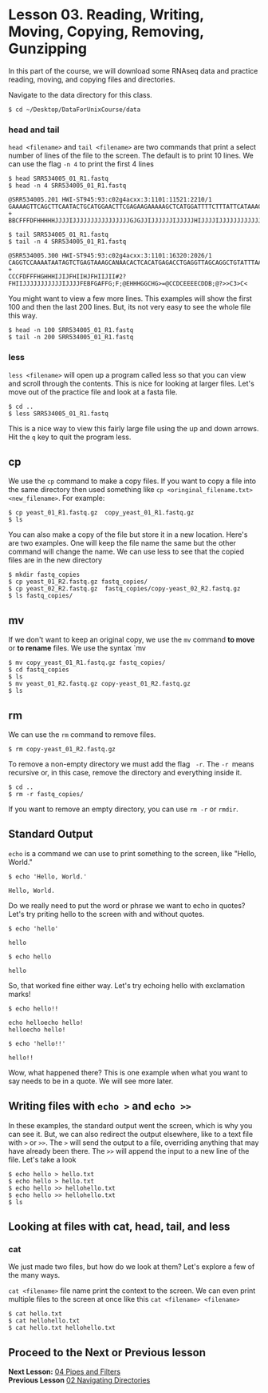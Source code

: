 # Lesson 03. Reading, Writing, Moving, Copying, Removing, Gunzipping 

In this part of the course, we will download some RNAseq data and practice reading, moving, and copying files and directories.

Navigate to the data directory for this class.

~~~ {.bash}
$ cd ~/Desktop/DataForUnixCourse/data
~~~


### head and tail
`head <filename>` and `tail <filename>` are two commands that print a select number of lines of the file to the screen. The default is to print 10 lines. We can use the flag `-n 4` to print the first 4 lines

~~~ {.bash}
$ head SRR534005_01_R1.fastq
$ head -n 4 SRR534005_01_R1.fastq
~~~
~~~ {.output}
@SRR534005.201 HWI-ST945:93:c02g4acxx:3:1101:11521:2210/1
GAAAAGTTCAGCTTCAATACTGCATGGAACTTCGAGAAGAAAAAGCTCATGGATTTTCTTTATTCATAAACCTCCTGCCAAATAAATGAATTAATTGAAA
+
BBCFFFDFHHHHHJJJJIJJJJJJJJJJJJJJJJGJGJJIJJJJJJIJJJJJHIJJJJIJJJJJJJJJJJJJIJHHHHHFFFFFEEEEDEEEDDEEDDDD
~~~

~~~ {.bash}
$ tail SRR534005_01_R1.fastq
$ tail -n 4 SRR534005_01_R1.fastq
~~~
~~~ {.output}
@SRR534005.300 HWI-ST945:93:c02g4acxx:3:1101:16320:2026/1
CAGGTCCAAAATAATAGTCTGAGTAAAGCANAACACTCACATGAGACCTGAGGTTAGCAGGCTGTATTTAACAGGTGCCTAATTTTTGGGTAATGCTGCC
+
CCCFDFFFHGHHHIJIJFHIIHJFHIIJII#2?FHIIJJJJJJJJJJJIJJJJFEBFGAFFG;F;@EHHHGGCHG>=@CCDCEEEECDDB;@?>>C3>C<
~~~

You might want to view a few more lines. This examples will show the first 100 and then the last 200 lines. But, its not very easy to see the whole file this way. 

~~~ {.bash}
$ head -n 100 SRR534005_01_R1.fastq
$ tail -n 200 SRR534005_01_R1.fastq
~~~

### less
`less <filename>` will open up a program called less so that you can view and scroll through the contents. This is nice for looking at larger files. Let's move out of the practice file and look at a fasta file.


~~~ {.bash}
$ cd ..
$ less SRR534005_01_R1.fastq
~~~

This is a nice way to view this fairly large file using the up and down arrows. 
Hit the `q` key to quit the program less. 


## cp
We use the `cp` command to make a copy files. If you want to copy a file into the same directory then used something like `cp <oringinal_filename.txt> <new_filename>`. For example:

~~~ {.bash}
$ cp yeast_01_R1.fastq.gz  copy_yeast_01_R1.fastq.gz
$ ls
~~~

You can also make a copy of the file but store it in a new location. Here's are two examples. One will keep the file name the same but the other command will change the name. We can use less to see that the copied files are in the new directory

~~~ {.bash}
$ mkdir fastq_copies
$ cp yeast_01_R2.fastq.gz fastq_copies/
$ cp yeast_02_R2.fastq.gz  fastq_copies/copy-yeast_02_R2.fastq.gz
$ ls fastq_copies/
~~~

## mv
If we don't want to keep an original copy, we use the `mv` command **to move** or **to rename** files. We use the syntax `mv <origingalfilename> <newfilename>

~~~ {.bash}
$ mv copy_yeast_01_R1.fastq.gz fastq_copies/
$ cd fastq_copies
$ ls	
$ mv yeast_01_R2.fastq.gz copy-yeast_01_R2.fastq.gz
$ ls
~~~

## rm 
We can use the `rm` command to remove files. 

~~~ {.bash}
$ rm copy-yeast_01_R2.fastq.gz
~~~

To remove a non-empty directory we must add the flag ` -r`. The `-r `means recursive or, in this case, remove the directory and everything inside it.

~~~ {.bash}
$ cd ..
$ rm -r fastq_copies/
~~~

If you want to remove an empty directory, you can use `rm -r` or `rmdir`.


## Standard Output


`echo` is a command we can use to print something to the screen, like "Hello, World." 

~~~ {.bash}
$ echo 'Hello, World.'
~~~
~~~ {.output}
Hello, World.
~~~

Do we really need to put the word or phrase we want to echo in quotes? Let's try priting hello to the screen with and without quotes.

~~~ {.bash}
$ echo 'hello'
~~~
~~~ {.output}
hello
~~~

~~~ {.bash}
$ echo hello
~~~
~~~ {.output}
hello
~~~

So, that worked fine either way. Let's try echoing hello with exclamation marks! 

~~~ {.bash}
$ echo hello!!
~~~
~~~ {.output}
echo helloecho hello!
helloecho hello!
~~~

~~~ {.bash}
$ echo 'hello!!'
~~~
~~~ {.output}
hello!!
~~~

Wow, what happened there?  This is one example when what you want to say needs to be in a quote. We will see more later.

## Writing files with `echo >` and `echo >>`

In these examples, the standard output went the screen, which is why you can see it. But, we can also redirect the output elsewhere, like to a text file with `>` or `>>`. The `>` will send the output to a file, overriding anything that may have already been there. The  `>>` will append the input to a new line of the file. Let's take a look

~~~ {.bash}
$ echo hello > hello.txt
$ echo hello > hello.txt
$ echo hello >> hellohello.txt
$ echo hello >> hellohello.txt
$ ls
~~~


## Looking at files with cat, head, tail, and less

### cat
We just made two files, but how do we look at them? Let's explore a few of the many ways.

`cat <filename>` file name print the context to the screen. We can even print multiple files to the screen at once like this `cat <filename> <filename>`

~~~ {.bash}
$ cat hello.txt
$ cat hellohello.txt
$ cat hello.txt hellohello.txt
~~~

## Proceed to the Next or Previous lesson
**Next Lesson:** [04 Pipes and Filters](https://github.com/raynamharris/Shell_Intro_for_Transcriptomics/blob/master/04_PipesFilters.md)  
**Previous Lesson** [02 Navigating Directories](https://github.com/raynamharris/Shell_Intro_for_Transcriptomics/blob/master/02_Navigating_Dirs.md)